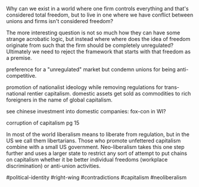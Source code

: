 Why can we exist in a world where one firm controls everything and that's considered total freedom, but to live in one where we have conflict between unions and firms isn't considered freedom?

The more interesting question is not so much how they can have some strange acrobatic logic, but instead where where does the idea of freedom originate from such that the firm should be completely unregulated?  Ultimately we need to reject the framework that starts with that freedom as a premise.



preference for a "unregulated" market but condemn unions for being anti-competitive.

promotion of nationalist ideology while removing regulations for trans-national rentier capitalism.  domestic assets get sold as commodities to rich foreigners in the name of global capitalism.

see chinese investment into domestic companies: fox-con in WI?

corruption of capitalism pg 15

In most of the world liberalism means to liberate from regulation, but in the US we call them libertarians.  Those who promote unfettered capitalism combine with a small US government.  Neo-liberalism takes this one step further and uses a larger state to restrict any sort of attempt to put chains on capitalism whether it be better individual freedoms (workplace discrimination) or anti-union activities.


#political-identity #right-wing #contradictions #capitalism  #neoliberalism 